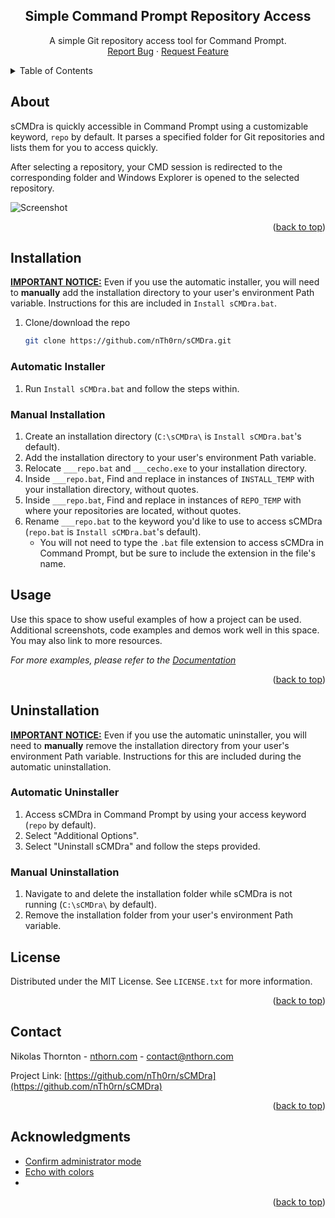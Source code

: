 
<a id="readme-top"></a>
<div align="center">
<h2 align="center">Simple Command Prompt Repository Access</h2>

  <p align="center">
    A simple Git repository access tool for Command Prompt.
    <br />
    <a href="https://github.com/nTh0rn/sCMDra/issues/new?labels=bug&template=bug-report---.md">Report Bug</a>
    ·
    <a href="https://github.com/nTh0rn/sCMDra/issues/new?labels=enhancement&template=feature-request---.md">Request Feature</a>
  </p>
</div>

<details>
  <summary>Table of Contents</summary>
  <ol>
    <li>
      <a href="#about">About</a>
    </li>
    <li>
      <a href="#installation">Installation</a>
      <ul>
        <li><a href="#automatic-installer">Automatic Installer</a></li>
      </ul>
      <ul>
        <li><a href="#manual-installation">Manual Installation</a></li>
      </ul>
    </li>
    <li><a href="#usage">Usage</a></li>
    <li>
      <a href="#uninstallation">Installation</a>
      <ul>
        <li><a href="#automatic-uninstaller">Automatic Unnstaller</a></li>
      </ul>
      <ul>
        <li><a href="#manual-uninstallation">Manual Unnstallation</a></li>
      </ul>
    </li>
    <li><a href="#license">License</a></li>
    <li><a href="#contact">Contact</a></li>
    <li><a href="#acknowledgments">Acknowledgments</a></li>
  </ol>
</details>

<!-- ABOUT -->
## About

sCMDra is quickly accessible in Command Prompt using a customizable keyword, `repo` by default. It parses a specified folder for Git repositories and lists them for you to access quickly.

After selecting a repository, your CMD session is redirected to the corresponding folder and Windows Explorer is opened to the selected repository.

![Screenshot](https://nthorn.com/images/sCMDra/sCMDra.png)
<p align="right">(<a href="#readme-top">back to top</a>)</p>


<!-- INSTALLATION -->
## Installation

**<ins>IMPORTANT NOTICE:</ins>**
Even if you use the automatic installer, you will need to **manually** add the installation directory to your user's environment Path variable. Instructions for this are included in `Install sCMDra.bat`.

1. Clone/download the repo
   ```sh
   git clone https://github.com/nTh0rn/sCMDra.git
   ```

### Automatic Installer
1. Run `Install sCMDra.bat` and follow the steps within.

### Manual Installation
1. Create an installation directory (`C:\sCMDra\` is `Install sCMDra.bat`'s default).
2. Add the installation directory to your user's environment Path variable.
3. Relocate `___repo.bat` and `___cecho.exe` to your installation directory.
4. Inside `___repo.bat`, Find and replace in instances of `INSTALL_TEMP` with your installation directory, without quotes.
5. Inside `___repo.bat`, Find and replace in instances of `REPO_TEMP` with where your repositories are located, without quotes.
6. Rename `___repo.bat` to the keyword you'd like to use to access sCMDra (`repo.bat` is `Install sCMDra.bat`'s default).
   * You will not need to type the `.bat` file extension to access sCMDra in Command Prompt, but be sure to include the extension in the file's name.

## Usage

Use this space to show useful examples of how a project can be used. Additional screenshots, code examples and demos work well in this space. You may also link to more resources.

_For more examples, please refer to the [Documentation](https://example.com)_

<p align="right">(<a href="#readme-top">back to top</a>)</p>


<!-- UNINSTALLATION -->
## Uninstallation

**<ins>IMPORTANT NOTICE:</ins>**
Even if you use the automatic uninstaller, you will need to **manually** remove the installation directory from your user's environment Path variable. Instructions for this are included during the automatic uninstallation.

### Automatic Uninstaller
1. Access sCMDra in Command Prompt by using your access keyword (`repo` by default).
2. Select "Additional Options".
3. Select "Uninstall sCMDra" and follow the steps provided.

### Manual Uninstallation
1. Navigate to and delete the installation folder while sCMDra is not running (`C:\sCMDra\` by default).
2. Remove the installation folder from your user's environment Path variable.

<!-- LICENSE -->
## License

Distributed under the MIT License. See `LICENSE.txt` for more information.

<p align="right">(<a href="#readme-top">back to top</a>)</p>



<!-- CONTACT -->
## Contact

Nikolas Thornton - [nthorn.com](https://nthorn.com) - contact@nthorn.com

Project Link: [https://github.com/nTh0rn/sCMDra](https://github.com/nTh0rn/sCMDra)

<p align="right">(<a href="#readme-top">back to top</a>)</p>



<!-- ACKNOWLEDGMENTS -->
## Acknowledgments

* [Confirm administrator mode](https://stackoverflow.com/questions/1894967/how-to-request-administrator-access-inside-a-batch-file)
* [Echo with colors](https://www.codeproject.com/Articles/17033/Add-Colors-to-Batch-Files)
* []()

<p align="right">(<a href="#readme-top">back to top</a>)</p>


[contributors-shield]: https://img.shields.io/github/contributors/nTh0rn/sCMDra.svg?style=for-the-badge
[contributors-url]: https://github.com/nTh0rn/sCMDra/graphs/contributors
[forks-shield]: https://img.shields.io/github/forks/nTh0rn/sCMDra.svg?style=for-the-badge
[forks-url]: https://github.com/nTh0rn/sCMDra/network/members
[stars-shield]: https://img.shields.io/github/stars/nTh0rn/sCMDra.svg?style=for-the-badge
[stars-url]: https://github.com/nTh0rn/sCMDra/stargazers
[issues-shield]: https://img.shields.io/github/issues/nTh0rn/sCMDra.svg?style=for-the-badge
[issues-url]: https://github.com/nTh0rn/sCMDra/issues
[license-shield]: https://img.shields.io/github/license/nTh0rn/sCMDra.svg?style=for-the-badge
[license-url]: https://github.com/nTh0rn/sCMDra/blob/master/LICENSE.txt
[linkedin-shield]: https://img.shields.io/badge/-LinkedIn-black.svg?style=for-the-badge&logo=linkedin&colorB=555
[linkedin-url]: https://linkedin.com/in/linkedin_username
[product-screenshot]: images/screenshot.png
[Next.js]: https://img.shields.io/badge/next.js-000000?style=for-the-badge&logo=nextdotjs&logoColor=white
[Next-url]: https://nextjs.org/
[React.js]: https://img.shields.io/badge/React-20232A?style=for-the-badge&logo=react&logoColor=61DAFB
[React-url]: https://reactjs.org/
[Vue.js]: https://img.shields.io/badge/Vue.js-35495E?style=for-the-badge&logo=vuedotjs&logoColor=4FC08D
[Vue-url]: https://vuejs.org/
[Angular.io]: https://img.shields.io/badge/Angular-DD0031?style=for-the-badge&logo=angular&logoColor=white
[Angular-url]: https://angular.io/
[Svelte.dev]: https://img.shields.io/badge/Svelte-4A4A55?style=for-the-badge&logo=svelte&logoColor=FF3E00
[Svelte-url]: https://svelte.dev/
[Laravel.com]: https://img.shields.io/badge/Laravel-FF2D20?style=for-the-badge&logo=laravel&logoColor=white
[Laravel-url]: https://laravel.com
[Bootstrap.com]: https://img.shields.io/badge/Bootstrap-563D7C?style=for-the-badge&logo=bootstrap&logoColor=white
[Bootstrap-url]: https://getbootstrap.com
[JQuery.com]: https://img.shields.io/badge/jQuery-0769AD?style=for-the-badge&logo=jquery&logoColor=white
[JQuery-url]: https://jquery.com 
